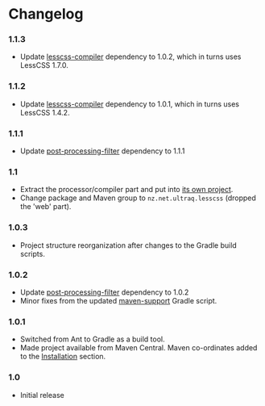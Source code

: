 
Changelog
=========

### 1.1.3
 - Update [lesscss-compiler](https://github.com/ultraq/lesscss-compiler)
   dependency to 1.0.2, which in turns uses LessCSS 1.7.0.

### 1.1.2
 - Update [lesscss-compiler](https://github.com/ultraq/lesscss-compiler)
   dependency to 1.0.1, which in turns uses LessCSS 1.4.2.

### 1.1.1
 - Update [post-processing-filter](https://github.com/ultraq/post-processing-filter)
   dependency to 1.1.1

### 1.1
 - Extract the processor/compiler part and put into [its own project](https://github.com/ultraq/lesscss-compiler).
 - Change package and Maven group to `nz.net.ultraq.lesscss` (dropped the 'web'
   part).

### 1.0.3
 - Project structure reorganization after changes to the Gradle build
   scripts.

### 1.0.2
 - Update [post-processing-filter](https://github.com/ultraq/post-processing-filter)
   dependency to 1.0.2
 - Minor fixes from the updated [maven-support](https://github.com/ultraq/gradle-support)
   Gradle script.

### 1.0.1
 - Switched from Ant to Gradle as a build tool.
 - Made project available from Maven Central.  Maven co-ordinates added to the
   [Installation](#installation) section.

### 1.0
 - Initial release

